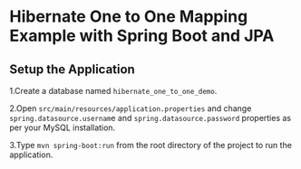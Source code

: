 # Hibernate One to One Mapping Example with Spring Boot and JPA
## Setup the Application
1.Create a database named `hibernate_one_to_one_demo`.  

2.Open `src/main/resources/application.properties` and change `spring.datasource.usernam`e and `spring.datasource.password` properties as per your MySQL installation.  

3.Type `mvn spring-boot:run` from the root directory of the project to run the application.
